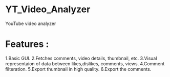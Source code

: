 # YT_Video_Analyzer
YouTube video analyzer 

# Features :
1.Basic GUI.
2.Fetches comments, video details, thumbnail, etc.
3.Visual representaion of data between likes,dislikes, comments, views.
4.Comment filteration.
5.Export thumbnail in high quality.
6.Export the comments.  

